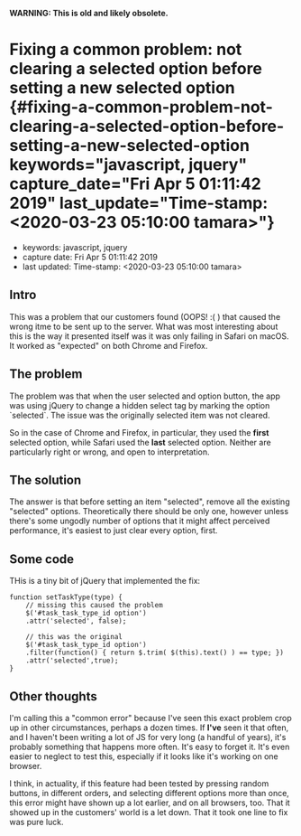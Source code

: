 **WARNING: This is old and likely obsolete.**

Fixing a common problem: not clearing a selected option before setting a new selected option {#fixing-a-common-problem-not-clearing-a-selected-option-before-setting-a-new-selected-option keywords="javascript, jquery" capture_date="Fri Apr  5 01:11:42 2019" last_update="Time-stamp: <2020-03-23 05:10:00 tamara>"}
============================================================================================

-   keywords: javascript, jquery
-   capture date: Fri Apr 5 01:11:42 2019
-   last updated: Time-stamp: \<2020-03-23 05:10:00 tamara\>

Intro
-----

This was a problem that our customers found (OOPS! :( ) that caused the wrong itme to be sent up to the server. What was most interesting about this is the way it presented itself was it was only failing in Safari on macOS. It worked as \"expected\" on both Chrome and Firefox.

The problem
-----------

The problem was that when the user selected and option button, the app was using jQuery to change a hidden select tag by marking the option \`selected\`. The issue was the originally selected item was not cleared.

So in the case of Chrome and Firefox, in particular, they used the **first** selected option, while Safari used the **last** selected option. Neither are particularly right or wrong, and open to interpretation.

The solution
------------

The answer is that before setting an item \"selected\", remove all the existing \"selected\" options. Theoretically there should be only one, however unless there\'s some ungodly number of options that it might affect perceived performance, it\'s easiest to just clear every option, first.

Some code
---------

THis is a tiny bit of jQuery that implemented the fix:

``` {.javascript org-language="js"}
function setTaskType(type) {
    // missing this caused the problem
    $('#task_task_type_id option')
    .attr('selected', false);

    // this was the original
    $('#task_task_type_id option')
    .filter(function() { return $.trim( $(this).text() ) == type; })
    .attr('selected',true);
}
```

Other thoughts
--------------

I\'m calling this a \"common error\" because I\'ve seen this exact problem crop up in other circumstances, perhaps a dozen times. If **I\'ve** seen it that often, and I haven\'t been writing a lot of JS for very long (a handful of years), it\'s probably something that happens more often. It\'s easy to forget it. It\'s even easier to neglect to test this, especially if it looks like it\'s working on one browser.

I think, in actuality, if this feature had been tested by pressing random buttons, in different orders, and selecting different options more than once, this error might have shown up a lot earlier, and on all browsers, too. That it showed up in the customers\' world is a let down. That it took one line to fix was pure luck.
